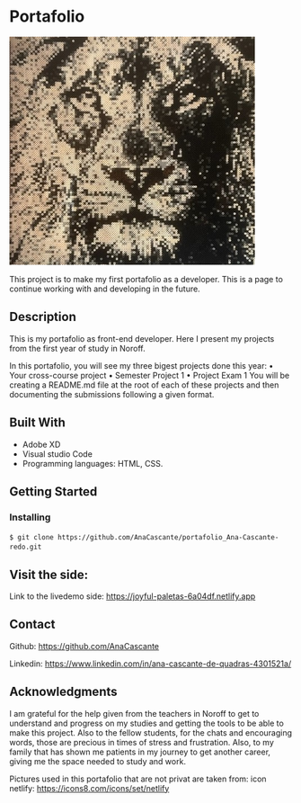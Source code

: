 # Portafolio

![Alt text](img/lion2.jpg)

This project is to make my first portafolio as a developer. This is a page to continue working with and developing in the future. 

## Description

This is my portafolio as front-end developer. Here I present my projects from the first year of study in Noroff.  

In this portafolio, you will see my three bigest projects done this year:
•	Your cross-course project
•	Semester Project 1
•	Project Exam 1
You will be creating a README.md file at the root of each of these projects and then documenting the submissions following a given format.


## Built With

- Adobe XD
- Visual studio Code
- Programming languages: HTML, CSS. 

## Getting Started

### Installing

```$ git clone https://github.com/AnaCascante/portafolio_Ana-Cascante-redo.git```


## Visit the side: 

Link to the livedemo side: https://joyful-paletas-6a04df.netlify.app


## Contact

Github: https://github.com/AnaCascante

Linkedin: https://www.linkedin.com/in/ana-cascante-de-quadras-4301521a/


## Acknowledgments

I am grateful for the help given from the teachers in Noroff to get to understand and progress on my studies and getting the tools to be able to make this project. Also to the fellow students, for the chats and encouraging words, those are precious in times of stress and frustration. Also, to my family that has shown me patients in my journey to get another career, giving me the space needed to study and work.

Pictures used in this portafolio that are not privat are taken from:
icon netlify: https://icons8.com/icons/set/netlify



